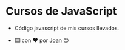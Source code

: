 # Cursos de JavaScript

- Código javascript de mis cursos llevados.


-  ⌨️ con ❤️  por [Joan](https://github.com/Jochizan) 😊
